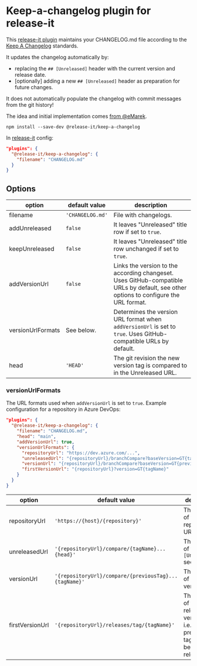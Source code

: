 # Keep-a-changelog plugin for release-it

This [release-it plugin](https://github.com/release-it/release-it/blob/master/docs/plugins.md) maintains your
CHANGELOG.md file according to the [Keep A Changelog](https://keepachangelog.com/) standards.

It updates the changelog automatically by:

- replacing the `## [Unreleased]` header with the current version and release date.
- [optionally] adding a new `## [Unreleased]` header as preparation for future changes.

It does not automatically populate the changelog with commit messages from the git history!

The idea and initial implementation comes [from @eMarek](https://github.com/release-it/release-it/issues/662).

```
npm install --save-dev @release-it/keep-a-changelog
```

In [release-it](https://github.com/release-it/release-it) config:

```json
"plugins": {
  "@release-it/keep-a-changelog": {
    "filename": "CHANGELOG.md"
  }
}
```

## Options

| option            | default value    | description                                                                                                                          |
| ----------------- | ---------------- | ------------------------------------------------------------------------------------------------------------------------------------ |
| filename          | `'CHANGELOG.md'` | File with changelogs.                                                                                                                |
| addUnreleased     | `false`          | It leaves "Unreleased" title row if set to `true`.                                                                                   |
| keepUnreleased    | `false`          | It leaves "Unreleased" title row unchanged if set to `true`.                                                                         |
| addVersionUrl     | `false`          | Links the version to the according changeset. Uses GitHub-compatible URLs by default, see other options to configure the URL format. |
| versionUrlFormats | See below.       | Determines the version URL format when `addVersionUrl` is set to `true`. Uses GitHub-compatible URLs by default.                     |
| head              | `'HEAD'`         | The git revision the new version tag is compared to in the Unreleased URL.                                                           |

### versionUrlFormats

The URL formats used when `addVersionUrl` is set to `true`. Example configuration for a repository in Azure DevOps:

```json
"plugins": {
  "@release-it/keep-a-changelog": {
    "filename": "CHANGELOG.md",
    "head": "main",
    "addVersionUrl": true,
    "versionUrlFormats": {
      "repositoryUrl": "https://dev.azure.com/...",
      "unreleasedUrl": "{repositoryUrl}/branchCompare?baseVersion=GT{tagName}&targetVersion=GB{head}",
      "versionUrl": "{repositoryUrl}/branchCompare?baseVersion=GT{previousTag}&targetVersion=GT{tagName}",
      "firstVersionUrl": "{repositoryUrl}?version=GT{tagName}"
    }
  }
}
```

| option          | default value                                         | description                                                                                 |
| --------------- | ----------------------------------------------------- | ------------------------------------------------------------------------------------------- |
| repositoryUrl   | `'https://{host}/{repository}'`                       | The format of the repository URL.                                                           |
| unreleasedUrl   | `'{repositoryUrl}/compare/{tagName}...{head}'`        | The format of the `[Unreleased]` section URL.                                               |
| versionUrl      | `'{repositoryUrl}/compare/{previousTag}...{tagName}'` | The format of a release version URL.                                                        |
| firstVersionUrl | `'{repositoryUrl}/releases/tag/{tagName}'`            | The format of the first release version URL, i.e. when no previous tags have been released. |
